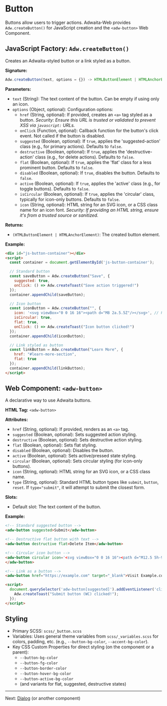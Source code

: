 # Button

Buttons allow users to trigger actions. Adwaita-Web provides `Adw.createButton()` for JavaScript creation and the `<adw-button>` Web Component.

## JavaScript Factory: `Adw.createButton()`

Creates an Adwaita-styled button or a link styled as a button.

**Signature:**

```javascript
Adw.createButton(text, options = {}) -> HTMLButtonElement | HTMLAnchorElement
```

**Parameters:**

*   `text` (String): The text content of the button. Can be empty if using only an icon.
*   `options` (Object, optional): Configuration options:
    *   `href` (String, optional): If provided, creates an `<a>` tag styled as a
        button. *Security: Ensure this URL is trusted or validated to prevent XSS
        via `javascript:` URLs.*
    *   `onClick` (Function, optional): Callback function for the button's click
        event. Not called if the button is disabled.
    *   `suggested` (Boolean, optional): If `true`, applies the 'suggested-action'
        class (e.g., for primary actions). Defaults to `false`.
    *   `destructive` (Boolean, optional): If `true`, applies the
        'destructive-action' class (e.g., for delete actions). Defaults to `false`.
    *   `flat` (Boolean, optional): If `true`, applies the 'flat' class for a less
        prominent button. Defaults to `false`.
    *   `disabled` (Boolean, optional): If `true`, disables the button. Defaults to
        `false`.
    *   `active` (Boolean, optional): If `true`, applies the 'active' class (e.g.,
        for toggle buttons). Defaults to `false`.
    *   `isCircular` (Boolean, optional): If `true`, applies the 'circular' class,
        typically for icon-only buttons. Defaults to `false`.
    *   `icon` (String, optional): HTML string for an SVG icon, or a CSS class name
        for an icon font. *Security: If providing an HTML string, ensure it's from
        a trusted source or sanitized.*

**Returns:**

*   `(HTMLButtonElement | HTMLAnchorElement)`: The created button element.

**Example:**

```html
<div id="js-button-container"></div>
<script>
  const container = document.getElementById('js-button-container');

  // Standard button
  const saveButton = Adw.createButton("Save", {
    suggested: true,
    onClick: () => Adw.createToast("Save action triggered!")
  });
  container.appendChild(saveButton);

  // Icon button
  const iconButton = Adw.createButton("", {
    icon: '<svg viewBox="0 0 16 16"><path d="M8 2a.5.5Z"/></svg>', // Plus icon (shortened)
    isCircular: true,
    flat: true,
    onClick: () => Adw.createToast("Icon button clicked!")
  });
  container.appendChild(iconButton);

  // Link styled as button
  const linkButton = Adw.createButton("Learn More", {
    href: "#learn-more-section",
    flat: true
  });
  container.appendChild(linkButton);
</script>
```

## Web Component: `<adw-button>`

A declarative way to use Adwaita buttons.

**HTML Tag:** `<adw-button>`

**Attributes:**

*   `href` (String, optional): If provided, renders as an `<a>` tag.
*   `suggested` (Boolean, optional): Sets suggested action styling.
*   `destructive` (Boolean, optional): Sets destructive action styling.
*   `flat` (Boolean, optional): Sets flat styling.
*   `disabled` (Boolean, optional): Disables the button.
*   `active` (Boolean, optional): Sets active/pressed state styling.
*   `circular` (Boolean, optional): Sets circular styling (for icon-only buttons).
*   `icon` (String, optional): HTML string for an SVG icon, or a CSS class name.
*   `type` (String, optional): Standard HTML button types like `submit`, `button`, `reset`. If `type="submit"`, it will attempt to submit the closest form.

**Slots:**

*   Default slot: The text content of the button.

**Example:**

```html
<!-- Standard suggested button -->
<adw-button suggested>Submit</adw-button>

<!-- Destructive flat button with text -->
<adw-button destructive flat>Delete Item</adw-button>

<!-- Circular icon button -->
<adw-button circular icon='<svg viewBox="0 0 16 16"><path d="M12.5 5h-9Z"/></svg>'>
</adw-button>

<!-- Link as a button -->
<adw-button href="https://example.com" target="_blank">Visit Example.com</adw-button>

<script>
  document.querySelector('adw-button[suggested]').addEventListener('click', () => {
    Adw.createToast("Submit button (WC) clicked!");
  });
</script>
```

## Styling

*   Primary SCSS: `scss/_button.scss`
*   Variables: Uses general theme variables from `scss/_variables.scss` for colors, padding, etc. (e.g., `--button-bg-color`, `--accent-bg-color`).
*   Key CSS Custom Properties for direct styling (on the component or a parent):
    *   `--button-bg-color`
    *   `--button-fg-color`
    *   `--button-border-color`
    *   `--button-hover-bg-color`
    *   `--button-active-bg-color`
    *   (and variants for flat, suggested, destructive states)

---
Next: [Dialog](./dialog.md) (or another component)
